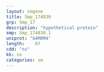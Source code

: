 ```yaml
---
layout: smgene
title: Smp_174830
grp: Smp_17
description: "hypothetical protein"
smp: Smp_174830.1
uniprot: "G4M0M4"
length:    87
cdd: "ns"
kk: ns
categories: sm
---
```

